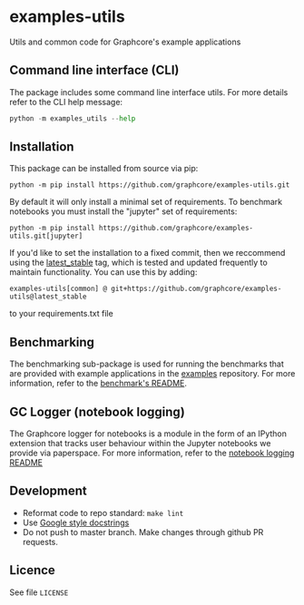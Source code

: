 # examples-utils
Utils and common code for Graphcore's example applications

## Command line interface (CLI)

The package includes some command line interface utils. For more details refer to the CLI help message:

```python
python -m examples_utils --help
```

## Installation

This package can be installed from source via pip:

```console
python -m pip install https://github.com/graphcore/examples-utils.git
```

By default it will only install a minimal set of requirements. To benchmark notebooks you must
install the "jupyter" set of requirements:

```console
python -m pip install https://github.com/graphcore/examples-utils.git[jupyter]
```

If you'd like to set the installation to a fixed commit, then we reccommend using the [latest_stable](https://github.com/graphcore/examples-utils/releases/tag/latest_stable) tag, which is tested and updated frequently to maintain functionality. You can use this by adding: 

```console
examples-utils[common] @ git+https://github.com/graphcore/examples-utils@latest_stable
```
to your requirements.txt file

## Benchmarking

The benchmarking sub-package is used for running the benchmarks that are provided with example applications in the [examples](https://github.com/graphcore/examples) repository. For more information, refer to the [benchmark's README](https://github.com/graphcore/examples-utils/blob/master/examples_utils/benchmarks/README.md).

## GC Logger (notebook logging)

The Graphcore logger for notebooks is a module in the form of an IPython extension that tracks user behaviour within the Jupyter notebooks we provide via paperspace. For more information, refer to the [notebook logging README](https://github.com/graphcore/examples-utils/blob/master/examples_utils/notebook_logging/README.md)

## Development

* Reformat code to repo standard: `make lint`
* Use [Google style docstrings](https://sphinxcontrib-napoleon.readthedocs.io/en/latest/example_google.html)
* Do not push to master branch. Make changes through github PR requests.

## Licence

See file `LICENSE`